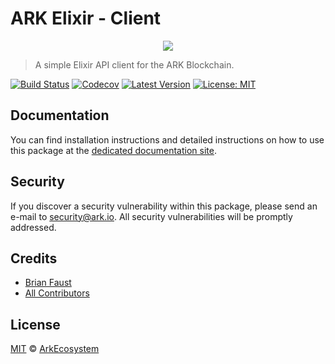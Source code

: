# ARK Elixir - Client

<p align="center">
    <img src="https://github.com/ArkEcosystem/elixir-client/blob/master/banner.png" />
</p>

> A simple Elixir API client for the ARK Blockchain.

[![Build Status](https://badgen.now.sh/circleci/github/ArkEcosystem/elixir-client)](https://circleci.com/gh/ArkEcosystem/elixir-client)
[![Codecov](https://badgen.now.sh/codecov/c/github/arkecosystem/elixir-client)](https://codecov.io/gh/arkecosystem/elixir-client)
[![Latest Version](https://badgen.now.sh/github/release/ArkEcosystem/elixir-client)](https://github.com/ArkEcosystem/elixir-client/releases)
[![License: MIT](https://badgen.now.sh/badge/license/MIT/green)](https://opensource.org/licenses/MIT)

## Documentation

You can find installation instructions and detailed instructions on how to use this package at the [dedicated documentation site](https://docs.ark.io/api/sdk/clients/elixir.html).

## Security

If you discover a security vulnerability within this package, please send an e-mail to security@ark.io. All security vulnerabilities will be promptly addressed.

## Credits

- [Brian Faust](https://github.com/faustbrian)
- [All Contributors](../../../../contributors)

## License

[MIT](LICENSE) © [ArkEcosystem](https://ark.io)

